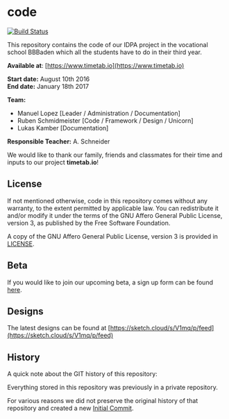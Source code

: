 # code

[![Build Status](https://travis-ci.com/timetabio/code.svg?token=W8o5L3HCbrzYGBDzh4dy&branch=master)](https://travis-ci.com/timetabio/code)

This repository contains the code of our IDPA project in the vocational school BBBaden which all the students have to do in their third year.

**Available at**: [https://www.timetab.io](https://www.timetab.io)

**Start date:** August 10th 2016   
**End date:** January 18th 2017

**Team:**
- Manuel Lopez [Leader / Administration / Documentation]
- Ruben Schmidmeister [Code / Framework / Design / Unicorn]
- Lukas Kamber [Documentation]

**Responsible Teacher:** A. Schneider

We would like to thank our family, friends and classmates for their time and inputs to our project **timetab.io**!

## License

If not mentioned otherwise, code in this repository comes without any warranty, to
the extent permitted by applicable law. You can redistribute it
and/or modify it under the terms of the GNU Affero General Public License, version 3, as published by the Free Software Foundation.


A copy of the GNU Affero General Public License, version 3 is provided in [LICENSE](LICENSE).

## Beta

If you would like to join our upcoming beta, a sign up form can be found [here](https://beta.timetab.io).

## Designs

The latest designs can be found at [https://sketch.cloud/s/V1mq/p/feed](https://sketch.cloud/s/V1mq/p/feed)

## History

A quick note about the GIT history of this repository:

Everything stored in this repository was previously in a private repository.

For various reasons we did not preserve the original history of that repository and created a new [Initial Commit](https://github.com/timetabio/code/commit/f55164499f2466ecfd977631d25525e3498ed825).
